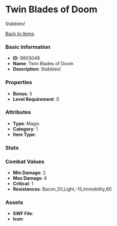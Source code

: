 # Twin Blades of Doom

Stabbies!

[Back to Items](../items.md)

### Basic Information

- **ID**: 9903048
- **Name**: Twin Blades of Doom
- **Description**: Stabbies!

### Properties

- **Bonus**: 5
- **Level Requirement**: 0

### Attributes

- **Type**: Magic
- **Category**: 1
- **Item Type**: 

### Stats


### Combat Values

- **Min Damage**: 2
- **Max Damage**: 6
- **Critical**: 1
- **Resistances**: Bacon,20,Light,-15,Immobility,60

### Assets

- **SWF File**: 
- **Icon**: 

